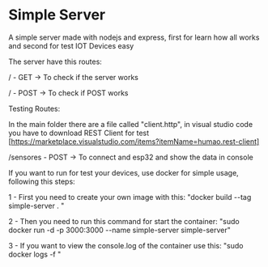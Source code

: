 <h1> Simple Server </h1>

A simple server made with nodejs and express, 
first for learn how all works and second for test IOT Devices easy

The server have this routes:

/ - GET  -> To check if the server works

/ - POST -> To check if POST works

Testing Routes:

In the main folder there are a file called "client.http", in visual studio code you have to download REST Client for test [https://marketplace.visualstudio.com/items?itemName=humao.rest-client]


/sensores - POST -> To connect and esp32 and show the data in console

If you want to run for test your devices, use docker for simple usage,
following this steps:

1 - First you need to create your own image with this:
    "docker build --tag simple-server . "

2 - Then you need to run this command for start the container:
    "sudo docker run -d -p 3000:3000 --name simple-server simple-server"

3 - If you want to view the console.log of the container use this:
    "sudo docker logs -f <Nombre del contenedor>"